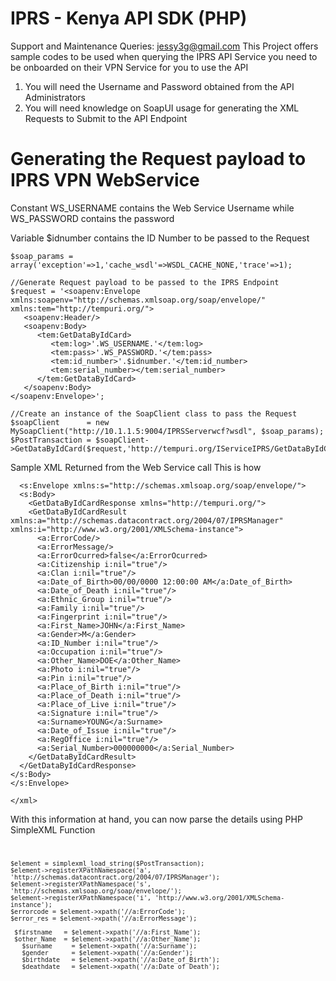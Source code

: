 # IPRS - Kenya API SDK (PHP)

Support and Maintenance Queries: jessy3g@gmail.com
This Project offers sample codes to be used when querying the IPRS API Service 
you need to be onboarded on their VPN Service for you to use the API


1. You will need the Username and Password obtained from the API Administrators
2. You will need knowledge on SoapUI usage for generating the XML Requests to Submit to the API Endpoint
# Generating the Request payload to IPRS VPN WebService
Constant WS_USERNAME contains the Web Service Username while 
WS_PASSWORD contains the password

Variable $idnumber contains the ID Number to be passed to the Request
```
$soap_params = array('exception'=>1,'cache_wsdl'=>WSDL_CACHE_NONE,'trace'=>1);

//Generate Request payload to be passed to the IPRS Endpoint
$request = '<soapenv:Envelope xmlns:soapenv="http://schemas.xmlsoap.org/soap/envelope/" xmlns:tem="http://tempuri.org/">
   <soapenv:Header/>
   <soapenv:Body>
      <tem:GetDataByIdCard> 
         <tem:log>'.WS_USERNAME.'</tem:log>
         <tem:pass>'.WS_PASSWORD.'</tem:pass>
         <tem:id_number>'.$idnumber.'</tem:id_number>
         <tem:serial_number></tem:serial_number>
      </tem:GetDataByIdCard>
   </soapenv:Body>
</soapenv:Envelope>';

//Create an instance of the SoapClient class to pass the Request 
$soapClient      = new MySoapClient("http://10.1.1.5:9004/IPRSServerwcf?wsdl", $soap_params);
$PostTransaction = $soapClient->GetDataByIdCard($request,'http://tempuri.org/IServiceIPRS/GetDataByIdCard');
```
Sample XML Returned from the Web Service call
This is how
```<xml>
  <s:Envelope xmlns:s="http://schemas.xmlsoap.org/soap/envelope/">
  <s:Body>
    <GetDataByIdCardResponse xmlns="http://tempuri.org/">
    <GetDataByIdCardResult xmlns:a="http://schemas.datacontract.org/2004/07/IPRSManager" xmlns:i="http://www.w3.org/2001/XMLSchema-instance">
      <a:ErrorCode/>
      <a:ErrorMessage/>
      <a:ErrorOcurred>false</a:ErrorOcurred>
      <a:Citizenship i:nil="true"/>
      <a:Clan i:nil="true"/>
      <a:Date_of_Birth>00/00/0000 12:00:00 AM</a:Date_of_Birth>
      <a:Date_of_Death i:nil="true"/>
      <a:Ethnic_Group i:nil="true"/>
      <a:Family i:nil="true"/>
      <a:Fingerprint i:nil="true"/>
      <a:First_Name>JOHN</a:First_Name>
      <a:Gender>M</a:Gender>
      <a:ID_Number i:nil="true"/>
      <a:Occupation i:nil="true"/>
      <a:Other_Name>DOE</a:Other_Name>
      <a:Photo i:nil="true"/>
      <a:Pin i:nil="true"/>
      <a:Place_of_Birth i:nil="true"/>
      <a:Place_of_Death i:nil="true"/>
      <a:Place_of_Live i:nil="true"/>
      <a:Signature i:nil="true"/>
      <a:Surname>YOUNG</a:Surname>
      <a:Date_of_Issue i:nil="true"/>
      <a:RegOffice i:nil="true"/>
      <a:Serial_Number>000000000</a:Serial_Number>
    </GetDataByIdCardResult>
  </GetDataByIdCardResponse>
</s:Body>
</s:Envelope>

</xml>
```
With this information at hand, you can now parse the details using PHP SimpleXML Function
<code>
  
    $element = simplexml_load_string($PostTransaction);
    $element->registerXPathNamespace('a', 'http://schemas.datacontract.org/2004/07/IPRSManager');
    $element->registerXPathNamespace('s', 'http://schemas.xmlsoap.org/soap/envelope/');
    $element->registerXPathNamespace('i', 'http://www.w3.org/2001/XMLSchema-instance');
    $errorcode = $element->xpath('//a:ErrorCode');
    $error_res = $element->xpath('//a:ErrorMessage');
    
     $firstname   = $element->xpath('//a:First_Name');
     $other_Name  = $element->xpath('//a:Other_Name');
       $surname     = $element->xpath('//a:Surname');
       $gender      = $element->xpath('//a:Gender');
       $birthdate   = $element->xpath('//a:Date_of_Birth');
       $deathdate   = $element->xpath('//a:Date_of_Death');
</code>

